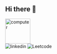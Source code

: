 ## Hi there 👋

<div>
  <img align="center" width="80px" height="80px" src="https://media1.giphy.com/media/v1.Y2lkPTc5MGI3NjExZnl2dHF6bDc4N3BnZHQyNGlydWlxOHAxYm80NWRsd3I5Y3NrNHdmbiZlcD12MV9pbnRlcm5hbF9naWZfYnlfaWQmY3Q9Zw/IpeYSEZshTefe/giphy.gif" alt="computer" />
</div>
<div>
  <img src="https://img.shields.io/badge/LinkedIn-blue?logo=linkedin&logoColor=white&style=for-the-badge" alt="linkedin" />
  <img src="https://img.shields.io/badge/Leetcode-grey?logo=leetcode&logoColor=white&style=for-the-badge" alt="Leetcode" />
  
</div>
<!--
**Balaji-Ramesh/Balaji-Ramesh** is a ✨ _special_ ✨ repository because its `README.md` (this file) appears on your GitHub profile.

Here are some ideas to get you started:

- 🔭 I’m currently working on ...
- 🌱 I’m currently learning ...
- 👯 I’m looking to collaborate on ...
- 🤔 I’m looking for help with ...
- 💬 Ask me about ...
- 📫 How to reach me: ...
- 😄 Pronouns: ...
- ⚡ Fun fact: ...
-->
